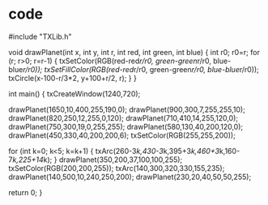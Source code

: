 # code

#include "TXLib.h"

void drawPlanet(int x, int y, int r, int red, int green, int blue)
{
  int r0;
  r0=r;
  for (r; r>0; r=r-1)
  {
    txSetColor(RGB(red-red*r/r0, green-green*r/r0, blue-blue*r/r0));
    txSetFillColor(RGB(red-red*r/r0, green-green*r/r0, blue-blue*r/r0));
    txCircle(x-100-r/3*2, y+100+r/2, r);
  }
}


int main()
{
  txCreateWindow(1240,720);

  drawPlanet(1650,10,400,255,190,0);
  drawPlanet(900,300,7,255,255,10);
  drawPlanet(820,250,12,255,0,120);
  drawPlanet(710,410,14,255,120,0);
  drawPlanet(750,300,19,0,255,255);
  drawPlanet(580,130,40,200,120,0);
  drawPlanet(450,330,40,200,200,6);
  txSetColor(RGB(255,255,200));

  for (int k=0; k<5; k=k+1)
  {
    txArc(260-3*k,430-3*k,395+3*k,460+3*k,160-7*k,225+14*k);
  }
  drawPlanet(350,200,37,100,100,255);
  txSetColor(RGB(200,200,255));
  txArc(140,300,320,330,155,235);
  drawPlanet(140,500,10,240,250,200);
  drawPlanet(230,20,40,50,50,255);




  return 0;
}
